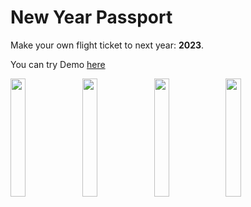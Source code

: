 # New Year Passport

Make your own flight ticket to next year: **2023**.

You can try Demo [here](https://kimsoyeong.github.io/hpny/)

<img src="https://github.com/kimsoyeong/hpny/assets/43427380/856f2e00-aa74-46d3-a39b-850c117d49f7" width="22%" />
<img src="https://github.com/kimsoyeong/hpny/assets/43427380/afc177af-5907-4182-88b9-af6f2f8d3447" width="22%" />
<img src="https://github.com/kimsoyeong/hpny/assets/43427380/2bbdd420-7965-44ad-bf40-241fbeb0e94f" width="22%" />
<img src="https://github.com/kimsoyeong/hpny/assets/43427380/09de2933-a7e9-4f87-8103-710c9c41a531" width="22%" />
